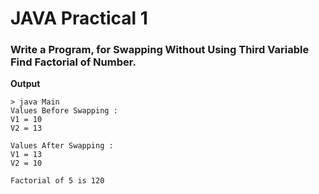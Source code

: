 # JAVA Practical 1

### Write a Program, for Swapping Without Using Third Variable Find Factorial of Number.

**Output**
```
> java Main
Values Before Swapping :
V1 = 10
V2 = 13

Values After Swapping :
V1 = 13
V2 = 10

Factorial of 5 is 120
```